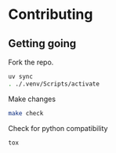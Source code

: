 # Contributing

## Getting going

Fork the repo.

```bash
uv sync
. ./.venv/Scripts/activate
```

Make changes

```bash
make check
```

Check for python compatibility

```bash
tox
```
